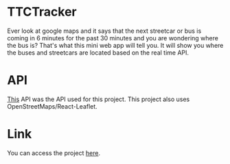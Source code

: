 # TTCTracker
Ever look at google maps and it says that the next streetcar or bus is coming in 6 minutes for the past 30 minutes and you are wondering where the bus is? That's what this mini web app will tell you. It will show you where the buses and streetcars are located based on the real time API.

# API
[This](https://open.toronto.ca/dataset/ttc-real-time-next-vehicle-arrival-nvas/) API was the API used for this project.
This project also uses OpenStreetMaps/React-Leaflet.

# Link
You can access the project [here](https://ttc-tracker.vercel.app/).